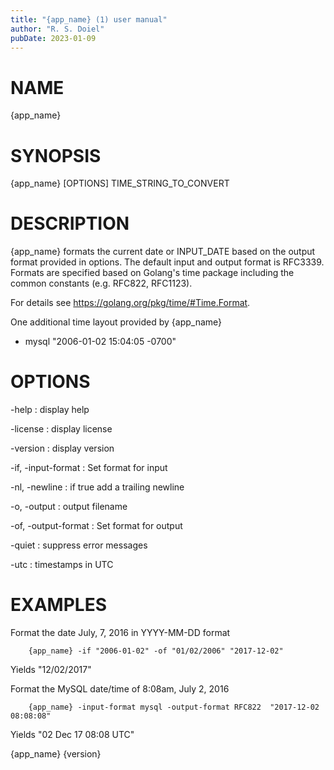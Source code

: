 ```yaml
---
title: "{app_name} (1) user manual"
author: "R. S. Doiel"
pubDate: 2023-01-09
---
```


# NAME

{app_name}

# SYNOPSIS

{app_name} [OPTIONS] TIME_STRING_TO_CONVERT

# DESCRIPTION

{app_name} formats the current date or INPUT_DATE based on the output
format provided in options. The default input and  output format is
RFC3339.  Formats are specified based on Golang's time package including
the common constants (e.g. RFC822, RFC1123). 

For details see https://golang.org/pkg/time/#Time.Format.

One additional time layout provided by {app_name} 
 
- mysql "2006-01-02 15:04:05 -0700"

# OPTIONS

-help
: display help

-license
: display license

-version
: display version

-if, -input-format
: Set format for input

-nl, -newline
: if true add a trailing newline

-o, -output
: output filename

-of, -output-format
: Set format for output

-quiet
: suppress error messages

-utc
: timestamps in UTC


# EXAMPLES

Format the date July, 7, 2016 in YYYY-MM-DD format

~~~
    {app_name} -if "2006-01-02" -of "01/02/2006" "2017-12-02"
~~~

Yields "12/02/2017"

Format the MySQL date/time of 8:08am, July 2, 2016

~~~
    {app_name} -input-format mysql -output-format RFC822  "2017-12-02 08:08:08"
~~~

Yields "02 Dec 17 08:08 UTC"

{app_name} {version}
